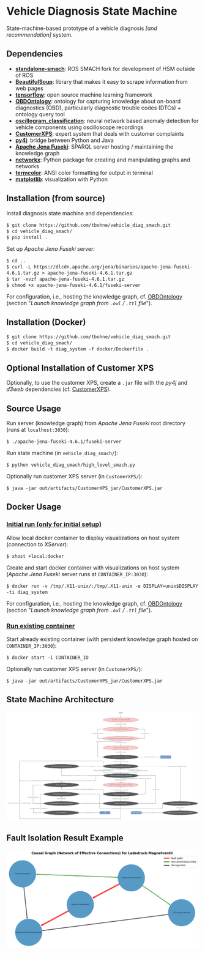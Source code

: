 # Vehicle Diagnosis State Machine

State-machine-based prototype of a vehicle diagnosis *[and recommendation]* system.

## Dependencies

- [**standalone-smach**](https://pypi.org/project/standalone-smach/): ROS SMACH fork for development of HSM outside of ROS
- [**BeautifulSoup**](https://pypi.org/project/beautifulsoup4/): library that makes it easy to scrape information from web pages
- [**tensorflow**](https://pypi.org/project/tensorflow/): open source machine learning framework
- [**OBDOntology**](https://github.com/tbohne/OBDOntology): ontology for capturing knowledge about on-board diagnostics (OBD), particularly diagnostic trouble codes (DTCs) + ontology query tool
- [**oscillogram_classification**](https://github.com/tbohne/oscillogram_classification): neural network based anomaly detection for vehicle components using oscilloscope recordings
- [**CustomerXPS**](https://github.com/tbohne/CustomerXPS): expert system that deals with customer complaints
- [**py4j**](https://www.py4j.org/): bridge between Python and Java
- [**Apache Jena Fuseki**](https://jena.apache.org/documentation/fuseki2/): SPARQL server hosting / maintaining the knowledge graph
- [**networkx**](https://pypi.org/project/networkx/): Python package for creating and manipulating graphs and networks
- [**termcolor**](https://pypi.org/project/termcolor/): ANSI color formatting for output in terminal
- [**matplotlib**](https://matplotlib.org/): visualization with Python

## Installation (from source)

Install diagnosis state machine and dependencies:
```
$ git clone https://github.com/tbohne/vehicle_diag_smach.git
$ cd vehicle_diag_smach/
$ pip install .
```
Set up *Apache Jena Fuseki* server:
```
$ cd ..
$ curl -L https://dlcdn.apache.org/jena/binaries/apache-jena-fuseki-4.6.1.tar.gz > apache-jena-fuseki-4.6.1.tar.gz
$ tar -xvzf apache-jena-fuseki-4.6.1.tar.gz
$ chmod +x apache-jena-fuseki-4.6.1/fuseki-server
```
For configuration, i.e., hosting the knowledge graph, cf. [OBDOntology](https://github.com/tbohne/OBDOntology) (section "*Launch knowledge graph from `.owl` / `.ttl` file*").

## Installation (Docker)
```
$ git clone https://github.com/tbohne/vehicle_diag_smach.git
$ cd vehicle_diag_smach/
$ docker build -t diag_system -f docker/Dockerfile .
```

## Optional Installation of Customer XPS

Optionally, to use the customer XPS, create a `.jar` file with the *py4j* and *d3web* dependencies (cf. [CustomerXPS](https://github.com/tbohne/CustomerXPS)).

## Source Usage

Run server (knowledge graph) from *Apache Jena Fuseki* root directory (runs at `localhost:3030`):
```
$ ./apache-jena-fuseki-4.6.1/fuseki-server
```
Run state machine (in `vehicle_diag_smach/`):
```
$ python vehicle_diag_smach/high_level_smach.py
```
Optionally run customer XPS server (in `CustomerXPS/`):
```
$ java -jar out/artifacts/CustomerXPS_jar/CustomerXPS.jar
```

## Docker Usage

### <u>Initial run (only for initial setup)</u>

Allow local docker container to display visualizations on host system (connection to *XServer*):
```
$ xhost +local:docker
```
Create and start docker container with visualizations on host system (*Apache Jena Fuseki* server runs at `CONTAINER_IP:3030`):
```
$ docker run -v /tmp/.X11-unix/:/tmp/.X11-unix -e DISPLAY=unix$DISPLAY -ti diag_system
```
For configuration, i.e., hosting the knowledge graph, cf. [OBDOntology](https://github.com/tbohne/OBDOntology) (section "*Launch knowledge graph from `.owl` / `.ttl` file*").

### <u>Run existing container</u>

Start already existing container (with persistent knowledge graph hosted on `CONTAINER_IP:3030`):
```
$ docker start -i CONTAINER_ID
```

Optionally run customer XPS server (in `CustomerXPS/`):
```
$ java -jar out/artifacts/CustomerXPS_jar/CustomerXPS.jar
```

## State Machine Architecture
![](img/smach_v11.jpg)

## Fault Isolation Result Example
![](img/isolation.png)

